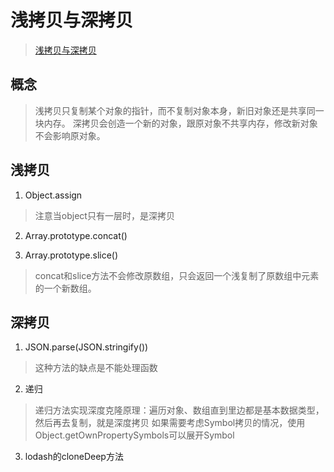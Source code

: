 # 浅拷贝与深拷贝

> [浅拷贝与深拷贝](https://github.com/ljianshu/Blog/issues/5)

## 概念
> 浅拷贝只复制某个对象的指针，而不复制对象本身，新旧对象还是共享同一块内存。
> 深拷贝会创造一个新的对象，跟原对象不共享内存，修改新对象不会影响原对象。

## 浅拷贝
1. Object.assign
> 注意当object只有一层时，是深拷贝

2. Array.prototype.concat()

3. Array.prototype.slice()
> concat和slice方法不会修改原数组，只会返回一个浅复制了原数组中元素的一个新数组。

## 深拷贝
1. JSON.parse(JSON.stringify())
> 这种方法的缺点是不能处理函数

2. 递归
> 递归方法实现深度克隆原理：遍历对象、数组直到里边都是基本数据类型，然后再去复制，就是深度拷贝
> 如果需要考虑Symbol拷贝的情况，使用Object.getOwnPropertySymbols可以展开Symbol

3. lodash的cloneDeep方法